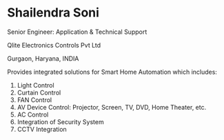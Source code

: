 Shailendra Soni
===============
Senior Engineer: Application & Technical Support

Qlite Electronics Controls Pvt Ltd

Gurgaon, Haryana, INDIA

Provides integrated solutions for Smart Home Automation which includes:

1. Light Control
2. Curtain Control
3. FAN Control
4. AV Device Control: Projector, Screen, TV, DVD, Home Theater, etc.
5. AC Control
6. Integration of Security System
7. CCTV Integration
